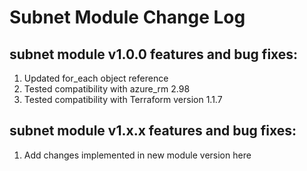 # Subnet Module Change Log

## subnet module v1.0.0 features and bug fixes:

1. Updated for_each object reference
2. Tested compatibility with azure_rm 2.98
3. Tested compatibility with Terraform version 1.1.7

## subnet module v1.x.x features and bug fixes:

1. Add changes implemented in new module version here
